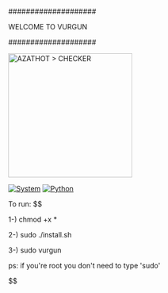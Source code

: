 ####################

WELCOME TO VURGUN

####################
<p align="center">


  <a href="https://github.com/ByDog3r/azathot"><img width="250px" height="250px" src="https://i.postimg.cc/FFnLKZ0S/Checker.png" title="AZATHOT > CHECKER" >

  <a href=""><img title="System" src="https://img.shields.io/badge/Supported%20OS-Linux%20&%20termux-orange?style=for-the-badge&logo=linux"></a>
  <a href="https://www.python.org/"><img title="Python" src="https://img.shields.io/badge/Python-3.7-yellow?style=for-the-badge&logo=python"></a>
</p>

To run:
$$

1-) chmod +x *

2-) sudo ./install.sh

3-) sudo vurgun

ps: if you're root you don't need to type 'sudo'

$$
